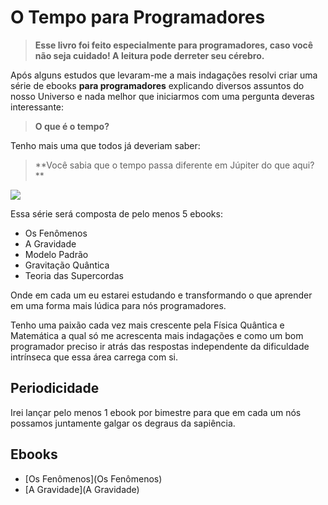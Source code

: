 # O Tempo para Programadores

> **Esse livro foi feito especialmente para programadores, caso você não seja cuidado! A leitura pode derreter seu cérebro.**
> 

Após alguns estudos que levaram-me a mais indagações resolvi criar uma série de ebooks **para programadores** explicando diversos assuntos do nosso Universo e nada melhor que iniciarmos com uma pergunta deveras interessante:

> **O que é o tempo?**

Tenho mais uma que todos já deveriam saber:

> **Você sabia que o tempo passa diferente em Júpiter do que aqui? **

![](http://m.memegen.com/2gzc0w.jpg)

Essa série será composta de pelo menos 5 ebooks:

- Os Fenômenos
- A Gravidade
- Modelo Padrão
- Gravitação Quântica
- Teoria das Supercordas

Onde em cada um eu estarei estudando e transformando o que aprender em uma forma mais lúdica para nós programadores.

Tenho uma paixão cada vez mais crescente pela Física Quântica e Matemática a qual só me acrescenta mais indagações e como um bom programador preciso ir atrás das respostas independente da dificuldade intrínseca que essa área carrega com si.

## Periodicidade

Irei lançar pelo menos 1 ebook por bimestre para que em cada um nós possamos juntamente galgar os degraus da sapiência.

## Ebooks

- [Os Fenômenos](Os Fenômenos)
- [A Gravidade](A Gravidade)




